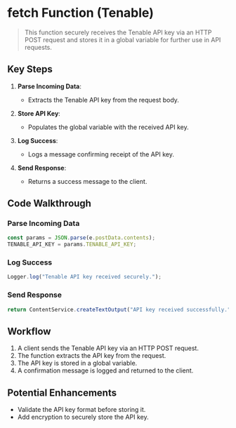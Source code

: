 
# fetch Function (Tenable)

> This function securely receives the Tenable API key via an HTTP POST request and stores it in a global variable for further use in API requests.

## Key Steps
1. **Parse Incoming Data**:
   - Extracts the Tenable API key from the request body.

2. **Store API Key**:
   - Populates the global variable with the received API key.

3. **Log Success**:
   - Logs a message confirming receipt of the API key.

4. **Send Response**:
   - Returns a success message to the client.

## Code Walkthrough

### **Parse Incoming Data**
```javascript
const params = JSON.parse(e.postData.contents);
TENABLE_API_KEY = params.TENABLE_API_KEY;
```

### **Log Success**
```javascript
Logger.log("Tenable API key received securely.");
```

### **Send Response**
```javascript
return ContentService.createTextOutput("API key received successfully.");
```

## Workflow
1. A client sends the Tenable API key via an HTTP POST request.
2. The function extracts the API key from the request.
3. The API key is stored in a global variable.
4. A confirmation message is logged and returned to the client.

## Potential Enhancements
- Validate the API key format before storing it.
- Add encryption to securely store the API key.
